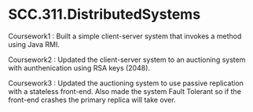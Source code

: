 # SCC.311.DistributedSystems
Coursework1 : Built a simple client-server system that invokes a method using Java RMI.

Coursework2 : Updated the client-server system to an auctioning system with aunthenication using RSA keys (2048).

Coursework3 : Updated the auctioning system to use passive replication with a stateless front-end. Also made the system Fault Tolerant so if the front-end crashes the primary replica will take over.

